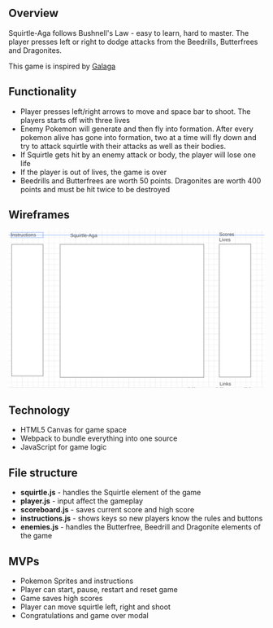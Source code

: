 ## Overview

Squirtle-Aga follows Bushnell's Law - easy to learn, hard to master. The player presses left or right to dodge attacks from the Beedrills, Butterfrees and Dragonites. 

This game is inspired by [Galaga](https://en.wikipedia.org/wiki/Galaga)

## Functionality

* Player presses left/right arrows to move and space bar to shoot. The players starts off with three lives
* Enemy Pokemon will generate and then fly into formation. After every pokemon alive has gone into formation, two at a time will fly down and try to attack squirtle with their attacks as well as their bodies. 
* If Squirtle gets hit by an enemy attack or body, the player will lose one life
* If the player is out of lives, the game is over
* Beedrills and Butterfrees are worth 50 points. Dragonites are worth 400 points and must be hit twice to be destroyed


## Wireframes
![wireframe](/assets/wireframe.png)


## Technology 
* HTML5 Canvas for game space
* Webpack to bundle everything into one source
* JavaScript for game logic

## File structure
* **squirtle.js** - handles the Squirtle element of the game
* **player.js** - input affect the gameplay
* **scoreboard.js** - saves current score and high score
* **instructions.js** - shows keys so new players know the rules and buttons
* **enemies.js** - handles the Butterfree, Beedrill and Dragonite elements of the game


## MVPs
* Pokemon Sprites and instructions
* Player can start, pause, restart and reset game
* Game saves high scores
* Player can move squirtle left, right and shoot
* Congratulations and game over modal

